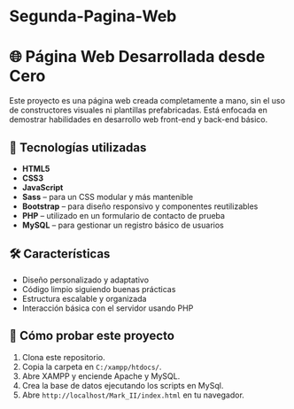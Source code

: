 # Segunda-Pagina-Web
# 🌐 Página Web Desarrollada desde Cero

Este proyecto es una página web creada completamente a mano, sin el uso de constructores visuales ni plantillas prefabricadas. Está enfocada en demostrar habilidades en desarrollo web front-end y back-end básico.

## 🚀 Tecnologías utilizadas

- **HTML5**  
- **CSS3**  
- **JavaScript**  
- **Sass** – para un CSS modular y más mantenible  
- **Bootstrap** – para diseño responsivo y componentes reutilizables  
- **PHP** – utilizado en un formulario de contacto de prueba
- **MySQL** – para gestionar un registro básico de usuarios

## 🛠 Características

- Diseño personalizado y adaptativo  
- Código limpio siguiendo buenas prácticas  
- Estructura escalable y organizada  
- Interacción básica con el servidor usando PHP

## 🧪 Cómo probar este proyecto

1. Clona este repositorio.
2. Copia la carpeta en `C:/xampp/htdocs/`.
3. Abre XAMPP y enciende Apache y MySQL.
4. Crea la base de datos ejecutando los scripts en MySql.
5. Abre `http://localhost/Mark_II/index.html` en tu navegador.
